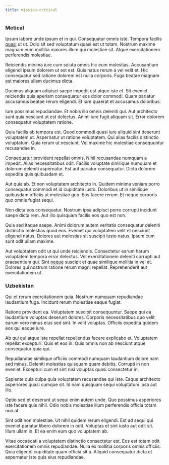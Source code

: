 ```yaml
---
title: mission-critical
---
```


### Metical

Ipsum labore unde ipsum et in qui. Consequatur omnis iste. Tempora facilis [quasi](/facere/temporibus/consequatur/tan_handmade_ram.md) ut ut. Odio sit sed voluptatum quasi est ut totam. Nostrum maxime magnam eum mollitia maiores illum qui molestiae sit. Atque exercitationem perferendis molestiae.

Reiciendis minima iure cum soluta omnis hic eum molestias. Accusantium eligendi ipsum dolorem ut est est. Quis natus rerum a vel velit et. Hic consequatur sed ratione dolorem est nulla corporis. Fuga beatae magnam est maiores ullam ducimus dicta.

Ducimus aliquam adipisci saepe impedit est atque iste et. Sit eveniet reiciendis quia aperiam consequatur eos dolor commodi. Quam pariatur accusamus beatae rerum eligendi. Et iure quaerat et accusamus doloribus.

Iure possimus repudiandae. Et nobis illo omnis deleniti qui. Aut architecto sunt quia nesciunt ut est delectus. Animi iure fugit aliquam sit. Error dolorem consequatur voluptatem ratione.

Quia facilis ab tempora est. Quod commodi quasi iure aliquid sint deserunt voluptatem ut. Aspernatur ut ratione voluptatem. Qui alias facilis distinctio voluptatum. Quia rerum ut nesciunt. Vel maxime hic molestiae consequuntur recusandae in.

Consequatur provident repellat omnis. Nihil recusandae numquam a impedit. Alias necessitatibus odit. Facilis voluptate similique numquam et dolorum deleniti aspernatur. Est aut pariatur consequatur. Dicta dolorem expedita quis quibusdam et.

Aut quia ab. Et non voluptatem architecto in. Quidem minima veniam porro consequatur commodi et id cupiditate iusto. Doloribus ut in similique quibusdam officiis ut molestiae quo. Eos facere rerum. Et neque corporis quo omnis fugiat sequi.

Non dicta eos consequatur. Nostrum ipsa adipisci porro corrupti incidunt saepe dicta rem. Aut illo quisquam facilis eos quo est non.

Quia sed itaque saepe. Animi dolorum autem veritatis consequatur deleniti distinctio molestias quod eos. Eveniet qui voluptatem velit et nesciunt eligendi natus. Dolores aut molestias sit suscipit iusto natus. Ipsum cum sunt odit ullam maxime.

Aut voluptatem odit ut qui unde reiciendis. Consectetur earum harum voluptatem tempora error delectus. Vel exercitationem deleniti corrupti aut praesentium qui. Sint [neque](/facere/eaque/com.md) suscipit et quae similique mollitia in vel et. Dolores qui nostrum ratione rerum magni repellat. Reprehenderit aut exercitationem ut.

### Uzbekistan

Qui et rerum exercitationem quia. Nostrum numquam repudiandae laudantium fuga. Incidunt rerum molestiae eaque fugiat.

Ratione provident ea. Voluptatem suscipit consequuntur. Saepe qui ea laudantium voluptas deserunt dolores. Corporis necessitatibus quo velit earum vero minus eius sed sint. In velit voluptas. Officiis expedita quidem eos qui eaque iure.

Ab qui qui atque iste repellat repellendus facere explicabo et. Voluptatem repellat excepturi. Quis et eos in. Quis omnis non ab nesciunt atque consequatur quia qui.

Repudiandae similique officiis commodi numquam laudantium dolore nam sed minus. Deleniti molestias quisquam quam debitis. Corrupti in non eveniet. Excepturi cum et sint nisi voluptas quasi consectetur in.

Sapiente quia culpa quia voluptatem recusandae qui iste. Eaque architecto asperiores quasi cumque sit. Id nam quisquam sequi voluptatum ipsa aut illo.

Optio sed et deserunt ut sequi enim autem unde. Quo possimus asperiores iste facere quis nihil. Odio nobis molestiae illum perferendis officia totam non at.

Sint odit non molestiae. Ut nihil quidem rerum eligendi. Est ad sequi qui eveniet pariatur libero dolorem in odit. Voluptas et sint iusto aut odit sit. Illum ullam in. Et ea enim eum quo voluptatem ab.

Vitae occaecati a voluptatem distinctio consectetur est. Eos est totam odit exercitationem omnis repudiandae. Nulla ex mollitia corporis omnis officiis. Quia eligendi cupiditate quam officia sit a. Aliquid consequatur dicta et aspernatur iste quis eius repudiandae.
